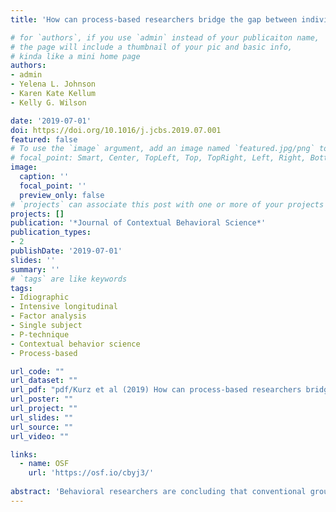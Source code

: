 ```yaml
---
title: 'How can process-based researchers bridge the gap between individuals and groups? Discover the dynamic p-technique'

# for `authors`, if you use `admin` instead of your publicaiton name,
# the page will include a thumbnail of your pic and basic info,
# kinda like a mini home page
authors:
- admin
- Yelena L. Johnson
- Karen Kate Kellum
- Kelly G. Wilson

date: '2019-07-01'
doi: https://doi.org/10.1016/j.jcbs.2019.07.001
featured: false
# To use the `image` argument, add an image named `featured.jpg/png` to your page's folder.
# focal_point: Smart, Center, TopLeft, Top, TopRight, Left, Right, BottomLeft, Bottom, BottomRight.
image:
  caption: ''
  focal_point: ''
  preview_only: false
# `projects` can associate this post with one or more of your projects
projects: []
publication: '*Journal of Contextual Behavioral Science*'
publication_types:
- 2
publishDate: '2019-07-01'
slides: ''
summary: ''
# `tags` are like keywords
tags:
- Idiographic
- Intensive longitudinal
- Factor analysis
- Single subject
- P-technique
- Contextual behavior science
- Process-based

url_code: ""
url_dataset: ""
url_pdf: "pdf/Kurz et al (2019) How can process-based researchers bridge the gap between individuals and groups.pdf"
url_poster: ""
url_project: ""
url_slides: ""
url_source: ""
url_video: ""

links:
  - name: OSF
    url: 'https://osf.io/cbyj3/'
    
abstract: 'Behavioral researchers are concluding that conventional group-based analyses often mask meaningful individual differences and do not necessarily map onto the change processes within the lives of individual humans. [Hayes et al. (2018)](https://doi.org/10.1016/j.brat.2018.10.005) have called for a renewed focus on idiographic research, but with methods capable of nuanced multivariate insights and capable of scaling to nomothetic generalizations. To that end, we present a statistical technique we believe may be useful for the task: the dynamic p-technique. The dynamic p-technique can accommodate multivariate longitudinal data and may be used to conduct single-subject and group-level analyses. After introducing the dynamic p-technique, we provide several examples of how it may be used in practice by presenting the step-by-step analyses of single-subject daily-diary dataset wherein we examined the day-to-day associations between ADHD difficulties and psychotropic medication. Although it has been underutilized by behavioral researchers, we believe p-technique analyses are particularly well-suited to model personal dynamics with nuance and within context and allow researchers to inductively build from idiographic patterns to nomothetic trends. For a fine-grain walk-through of the analyses presented, including the data and statistical code, link to our supplemental materials: [https://osf.io/cbyj3/](https://osf.io/cbyj3/).'
---
```


